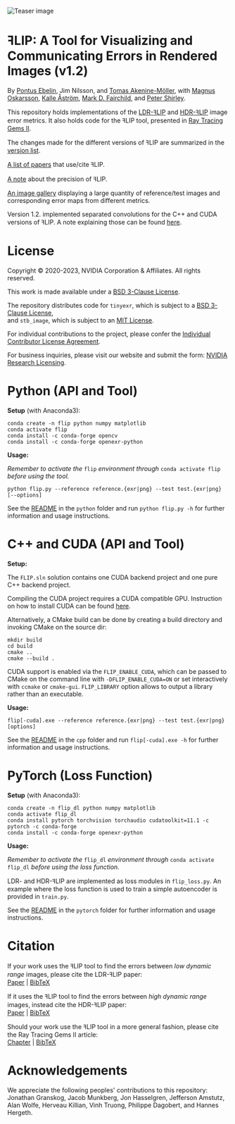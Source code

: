 ![Teaser image](images/teaser.png "Teaser image")

# ꟻLIP: A Tool for Visualizing and Communicating Errors in Rendered Images (v1.2)
By
[Pontus Ebelin](https://research.nvidia.com/person/pontus-ebelin),
Jim Nilsson,
and
[Tomas Akenine-Möller](https://research.nvidia.com/person/tomas-akenine-m%C3%B6ller),
with
[Magnus Oskarsson](https://www1.maths.lth.se/matematiklth/personal/magnuso/),
[Kalle Åström](https://www.maths.lu.se/staff/kalleastrom/),
[Mark D. Fairchild](https://www.rit.edu/directory/mdfpph-mark-fairchild),
and
[Peter Shirley](https://research.nvidia.com/person/peter-shirley).

This repository holds implementations of the [LDR-ꟻLIP](https://research.nvidia.com/publication/2020-07_FLIP)
and [HDR-ꟻLIP](https://research.nvidia.com/publication/2021-05_HDR-FLIP) image error metrics.
It also holds code for the ꟻLIP tool, presented in [Ray Tracing Gems II](https://www.realtimerendering.com/raytracinggems/rtg2/index.html).

The changes made for the different versions of ꟻLIP are summarized in the [version list](misc/versionList.md).

[A list of papers](misc/papersUsingFLIP.md) that use/cite ꟻLIP.

[A note](misc/precision.md) about the precision of ꟻLIP.

[An image gallery](https://research.nvidia.com/node/3525) displaying a large quantity of reference/test images and corresponding error maps from
different metrics.

Version 1.2. implemented separated convolutions for the C++ and CUDA versions of ꟻLIP. A note explaining those
can be found [here](misc/separatedConvolutions.pdf).

# License

Copyright © 2020-2023, NVIDIA Corporation & Affiliates. All rights reserved.

This work is made available under a [BSD 3-Clause License](misc/LICENSE.md).

The repository distributes code for `tinyexr`, which is subject to a [BSD 3-Clause License](misc/LICENSE-third-party.md#bsd-3-clause-license),<br>
and `stb_image`, which is subject to an [MIT License](misc/LICENSE-third-party.md#mit-license).

For individual contributions to the project, please confer the [Individual Contributor License Agreement](misc/CLA.md).

For business inquiries, please visit our website and submit the form: [NVIDIA Research Licensing](https://www.nvidia.com/en-us/research/inquiries/).

# Python (API and Tool)
**Setup** (with Anaconda3):
```
conda create -n flip python numpy matplotlib
conda activate flip
conda install -c conda-forge opencv
conda install -c conda-forge openexr-python
```

**Usage:**

*Remember to activate the* `flip` *environment through* `conda activate flip` *before using the tool.*

```
python flip.py --reference reference.{exr|png} --test test.{exr|png} [--options]
```

See the [README](python/README.md) in the `python` folder and run `python flip.py -h` for further information and usage instructions.

# C++ and CUDA (API and Tool)
**Setup:**

The `FLIP.sln` solution contains one CUDA backend project and one pure C++ backend project.

Compiling the CUDA project requires a CUDA compatible GPU. Instruction on how to install CUDA can be found [here](https://docs.nvidia.com/cuda/cuda-installation-guide-microsoft-windows/index.html).

Alternatively, a CMake build can be done by creating a build directory and invoking CMake on the source dir:

```
mkdir build
cd build
cmake ..
cmake --build .
```

CUDA support is enabled via the `FLIP_ENABLE_CUDA`, which can be passed to CMake on the command line with
`-DFLIP_ENABLE_CUDA=ON` or set interactively with `ccmake` or `cmake-gui`.
`FLIP_LIBRARY` option allows to output a library rather than an executable.

**Usage:**
```
flip[-cuda].exe --reference reference.{exr|png} --test test.{exr|png} [options]
```

See the [README](cpp/README.md) in the `cpp` folder and run `flip[-cuda].exe -h` for further information and usage instructions.

# PyTorch (Loss Function)
**Setup** (with Anaconda3):
```
conda create -n flip_dl python numpy matplotlib
conda activate flip_dl
conda install pytorch torchvision torchaudio cudatoolkit=11.1 -c pytorch -c conda-forge
conda install -c conda-forge openexr-python
```

**Usage:**

*Remember to activate the* `flip_dl` *environment through* `conda activate flip_dl` *before using the loss function.*

LDR- and HDR-ꟻLIP are implemented as loss modules in `flip_loss.py`. An example where the loss function is used to train a simple autoencoder is provided in `train.py`.

See the [README](pytorch/README.md) in the `pytorch` folder for further information and usage instructions.

# Citation
If your work uses the ꟻLIP tool to find the errors between *low dynamic range* images,
please cite the LDR-ꟻLIP paper:<br>
[Paper](https://research.nvidia.com/publication/2020-07_FLIP) | [BibTeX](misc/LDRFLIP.txt)

If it uses the ꟻLIP tool to find the errors between *high dynamic range* images,
instead cite the HDR-ꟻLIP paper:<br>
[Paper](https://research.nvidia.com/publication/2021-05_HDR-FLIP) | [BibTeX](misc/HDRFLIP.txt)

Should your work use the ꟻLIP tool in a more general fashion, please cite the Ray Tracing Gems II article:<br>
[Chapter](https://link.springer.com/chapter/10.1007%2F978-1-4842-7185-8_19) | [BibTeX](misc/FLIP.txt)

# Acknowledgements
We appreciate the following peoples' contributions to this repository:
Jonathan Granskog, Jacob Munkberg, Jon Hasselgren, Jefferson Amstutz, Alan Wolfe, Herveau Killian, Vinh Truong, Philippe Dagobert, and Hannes Hergeth.
